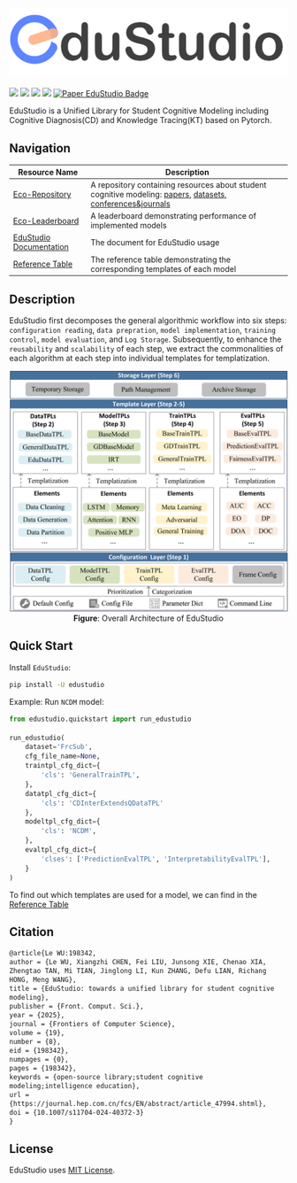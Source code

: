 ![logo](./assets/logo.png)
---

<p float="left">
<img src="https://img.shields.io/badge/python-v3.8+-blue">
<img src="https://img.shields.io/badge/pytorch-v1.10+-blue">
<img src="https://img.shields.io/badge/License-MIT-blue">
<img src="https://img.shields.io/github/issues/HFUT-LEC/EduStudio.svg">
<a href="https://journal.hep.com.cn/fcs/EN/10.1007/s11704-024-40372-3">
  <img src="https://img.shields.io/badge/Paper-EduStudio-blue" alt="Paper EduStudio Badge">
</a>
</p>

EduStudio is a Unified Library for Student Cognitive Modeling including Cognitive Diagnosis(CD) and Knowledge Tracing(KT) based on Pytorch.

## Navigation


| Resource Name                                                | Description                                                  |
| ------------------------------------------------------------ | ------------------------------------------------------------ |
| [Eco-Repository](https://github.com/HFUT-LEC/awesome-student-cognitive-modeling) | A  repository containing resources about student cognitive modeling: [papers](https://github.com/HFUT-LEC/awesome-student-cognitive-modeling/tree/main/papers), [datasets](https://github.com/HFUT-LEC/awesome-student-cognitive-modeling/tree/main/datasets), [conferences&journals](https://github.com/HFUT-LEC/awesome-student-cognitive-modeling/tree/main/conferences%26journals) |
| [Eco-Leaderboard](https://leaderboard.edustudio.ai)          | A leaderboard demonstrating performance of implemented models |
| [EduStudio Documentation](https://edustudio.readthedocs.io/) | The document for EduStudio usage                             |
| [Reference Table](https://edustudio.readthedocs.io/en/latest/user_guide/reference_table.html) | The reference table demonstrating the corresponding templates of each model |

## Description

EduStudio first decomposes the general algorithmic workflow into six steps: `configuration reading`, `data prepration`, `model implementation`, `training control`, `model evaluation`, and `Log Storage`. Subsequently, to enhance the `reusability` and `scalability` of each step, we extract the commonalities of each algorithm at each step into individual templates for templatization.

<p align="center">
  <img src="assets/framework.png" alt="EduStudio Architecture" width="600">
  <br>
  <b>Figure</b>: Overall Architecture of EduStudio
</p>


## Quick Start

Install `EduStudio`:

```bash
pip install -U edustudio
```

Example: Run `NCDM` model:

```python
from edustudio.quickstart import run_edustudio

run_edustudio(
    dataset='FrcSub',
    cfg_file_name=None,
    traintpl_cfg_dict={
        'cls': 'GeneralTrainTPL',
    },
    datatpl_cfg_dict={
        'cls': 'CDInterExtendsQDataTPL'
    },
    modeltpl_cfg_dict={
        'cls': 'NCDM',
    },
    evaltpl_cfg_dict={
        'clses': ['PredictionEvalTPL', 'InterpretabilityEvalTPL'],
    }
)

```

To find out which templates are used for a model, we can find in the [Reference Table](https://edustudio.readthedocs.io/en/latest/user_guide/reference_table.html)

## Citation
```
@article{Le WU:198342,
author = {Le WU, Xiangzhi CHEN, Fei LIU, Junsong XIE, Chenao XIA, Zhengtao TAN, Mi TIAN, Jinglong LI, Kun ZHANG, Defu LIAN, Richang HONG, Meng WANG},
title = {EduStudio: towards a unified library for student cognitive modeling},
publisher = {Front. Comput. Sci.},
year = {2025},
journal = {Frontiers of Computer Science},
volume = {19},
number = {8},
eid = {198342},
numpages = {0},
pages = {198342},
keywords = {open-source library;student cognitive modeling;intelligence education},
url = {https://journal.hep.com.cn/fcs/EN/abstract/article_47994.shtml},
doi = {10.1007/s11704-024-40372-3}
}
```


## License

EduStudio uses [MIT License](https://github.com/HFUT-LEC/EduStudio/blob/main/LICENSE). 
